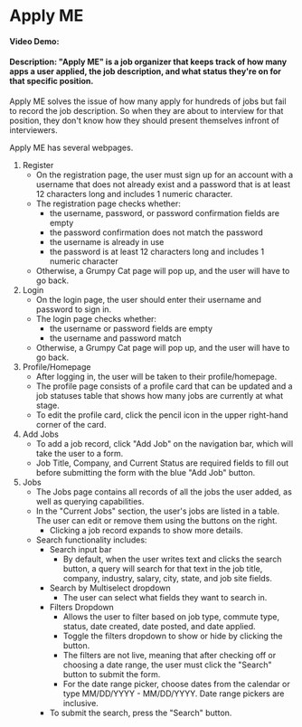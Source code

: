 # Apply ME

#### Video Demo: <URL HERE>

#### Description: "Apply ME" is a job organizer that keeps track of how many apps a user applied, the job description, and what status they're on for that specific position.

Apply ME solves the issue of how many apply for hundreds of jobs but fail to record the job description. So when they are about to interview for that position, they don't know how they should present themselves infront of interviewers.

Apply ME has several webpages.

1. Register
   - On the registration page, the user must sign up for an account with a username that does not already exist and a password that is at least 12 characters long and includes 1 numeric character.
   - The registration page checks whether:
     - the username, password, or password confirmation fields are empty
     - the password confirmation does not match the password
     - the username is already in use
     - the password is at least 12 characters long and includes 1 numeric character
   - Otherwise, a Grumpy Cat page will pop up, and the user will have to go back.
2. Login
   - On the login page, the user should enter their username and password to sign in.
   - The login page checks whether:
     - the username or password fields are empty
     - the username and password match
   - Otherwise, a Grumpy Cat page will pop up, and the user will have to go back.
3. Profile/Homepage
   - After logging in, the user will be taken to their profile/homepage.
   - The profile page consists of a profile card that can be updated and a job statuses table that shows how many jobs are currently at what stage.
   - To edit the profile card, click the pencil icon in the upper right-hand corner of the card.
4. Add Jobs
   - To add a job record, click "Add Job" on the navigation bar, which will take the user to a form.
   - Job Title, Company, and Current Status are required fields to fill out before submitting the form with the blue "Add Job" button.
5. Jobs
   - The Jobs page contains all records of all the jobs the user added, as well as querying capabilities.
   - In the "Current Jobs" section, the user's jobs are listed in a table. The user can edit or remove them using the buttons on the right.
     - Clicking a job record expands to show more details.
   - Search functionality includes:
     - Search input bar
       - By default, when the user writes text and clicks the search button, a query will search for that text in the job title, company, industry, salary, city, state, and job site fields.
     - Search by Multiselect dropdown
       - The user can select what fields they want to search in.
     - Filters Dropdown
       - Allows the user to filter based on job type, commute type, status, date created, date posted, and date applied.
       - Toggle the filters dropdown to show or hide by clicking the button.
       - The filters are not live, meaning that after checking off or choosing a date range, the user must click the "Search" button to submit the form.
       - For the date range picker, choose dates from the calendar or type MM/DD/YYYY - MM/DD/YYYY. Date range pickers are inclusive.
     - To submit the search, press the "Search" button.
